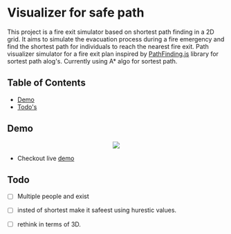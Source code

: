 # Visualizer for safe path

This project is a fire exit simulator based on shortest path finding in a 2D grid. It aims to simulate the evacuation process during a fire emergency and find the shortest path for individuals to reach the nearest fire exit. Path visualizer simulator for a fire exit plan inspired by [PathFinding.js](https://github.com/qiao/PathFinding.js) library for sortest path alog's. Currently using A* algo for sortest path.


## Table of Contents

- [Demo](#demo)
- [Todo's](#todo)


## Demo

<p align="center">
  <img src="https://s11.gifyu.com/images/Suj9L.gif">
</p>

- Checkout live [demo](https://aryabharat.github.io/VisualizerForShortestPath/public/)


## Todo

- [ ] Multiple people and exist
- [ ] insted of shortest make it safeest using hurestic values.
- [ ] rethink in terms of 3D.

